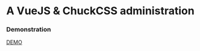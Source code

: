 # A VueJS & ChuckCSS administration


### Demonstration
[DEMO](https://alpixel.github.io/vue-chuckadmin/)

